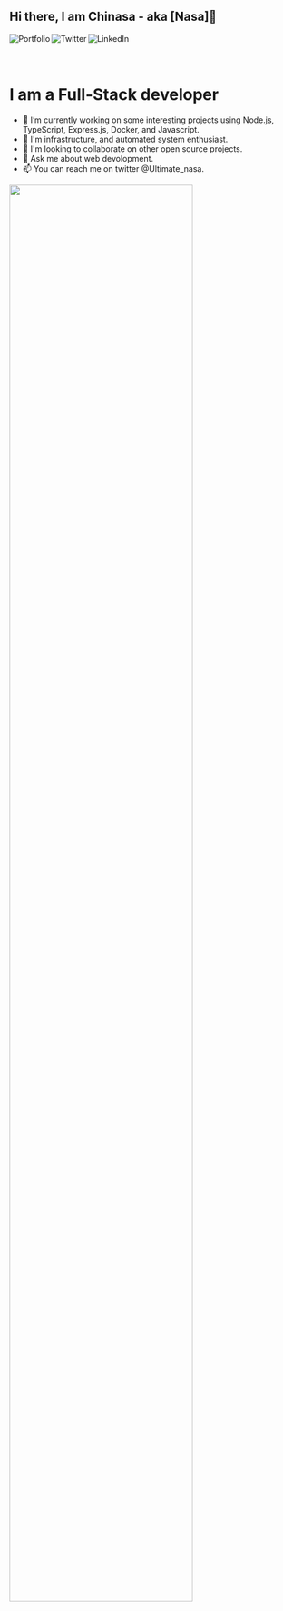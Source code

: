 ## Hi there, I am Chinasa - aka [Nasa]👋

[<img align="left" alt="Portfolio" src="https://img.shields.io/badge/Portfolio-0077B5?style=for-the-badge&logo=portfolio&logoColor=orange" />][portfolio]
[<img align="left" alt="Twitter" src="https://img.shields.io/badge/Twitter-1DA1F2?style=for-the-badge&logo=twitter&logoColor=white" />][twitter]
[<img align="left" alt="LinkedIn" src="https://img.shields.io/badge/LinkedIn-0077B5?style=for-the-badge&logo=linkedin&logoColor=white" />][linkedin]

<br/>
<br/>
<br/>

# I am a Full-Stack developer
- 🔭 I’m currently working on some interesting projects using Node.js, TypeScript, Express.js, Docker, and Javascript.
- 🌱 I'm infrastructure, and automated system enthusiast.
- 👯 I'm looking to collaborate on other open source projects.
- 💬 Ask me about web devolopment.
- 📫 You can reach me on twitter @Ultimate_nasa.

[<img width="80%" src = "https://github-readme-stats.vercel.app/api?username=Nasa28"/>][github]


[twitter]: https://twitter.com/Ultimate_Nasa
[linkedin]: https://www.linkedin.com/in/kalu-chinasa-agu-a15080103/
[portfolio]: https://chinasa-agu-kalu.netlify.app/
[github]:https://github.com/Nasa28
